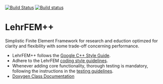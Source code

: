 [![Build Status](https://travis-ci.org/craffael/lehrfempp.svg?branch=master)](https://travis-ci.org/craffael/lehrfempp/branches)
[![Build status](https://ci.appveyor.com/api/projects/status/wfr8sb13ivp3595w/branch/master?svg=true)](https://ci.appveyor.com/project/craffael/lehrfempp/branch/master)

# LehrFEM++
Simplistic Finite Element Framework for research and eduction optimzed for clarity and
flexibility with some trade-off concerning performance.

* LehrFEM++ follows the [Google C++ Style
Guide](https://google.github.io/styleguide/cppguide.html#Naming).
* Adhere to the LehrFEM [coding style
  guidelines](https://github.com/craffael/lehrfempp/wiki/Contribute).
* Whenever adding core functionality, thorough testing is mandatory, following the
  instructions in the [testing
  guidelines](https://github.com/craffael/lehrfempp/wiki/Contribute).
* [Doxygen Class Documentation](https://craffael.github.io/lehrfempp)
